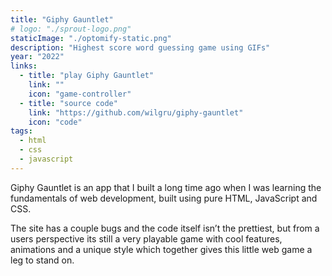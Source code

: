 ```yaml
---
title: "Giphy Gauntlet"
# logo: "./sprout-logo.png"
staticImage: "./optomify-static.png"
description: "Highest score word guessing game using GIFs"
year: "2022"
links:
  - title: "play Giphy Gauntlet"
    link: ""
    icon: "game-controller"
  - title: "source code"
    link: "https://github.com/wilgru/giphy-gauntlet"
    icon: "code"
tags:
  - html
  - css
  - javascript
---
```


Giphy Gauntlet is an app that I built a long time ago when I was learning the fundamentals of web development, built using pure HTML, JavaScript and CSS.

The site has a couple bugs and the code itself isn’t the prettiest, but from a users perspective its still a very playable game with cool features, animations and a unique style which together gives this little web game a leg to stand on.

